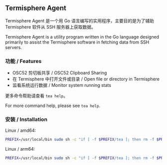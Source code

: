 ## Termisphere Agent

Termisphere Agent 是一个用 Go 语言编写的实用程序，主要目的是为了辅助 Termisphere 软件从 SSH 服务器上获取数据。

Termisphere Agent is a utility program written in the Go language designed primarily to assist the Termisphere software in fetching data from SSH servers.

### 功能 / Features

- OSC52 剪切板共享 / OSC52 Clipboard Sharing
- 在 Termisphere 中打开文件或目录 / Open file or directory in Termisphere
- 监看系统运行数据 / Monitor system running stats

更多命令帮助请查看 `tea help`。

For more command help, please see `tea help`.

### 安装 / Installation

Linux / amd64:

```bash
PREFIX=/usr/local/bin sudo sh -c "if [ -f $PREFIX/tea ]; then rm -f $PREFIX/tea; fi; wget https://mirror.ghproxy.com/https://github.com/codemutex/termisphere-agent/releases/latest/download/tea_linux_amd64 -O $PREFIX/tea && chmod +x $PREFIX/tea"
```

Linux / arm64:

```bash
PREFIX=/usr/local/bin sudo sh -c "if [ -f $PREFIX/tea ]; then rm -f $PREFIX/tea; fi; wget https://mirror.ghproxy.com/https://github.com/codemutex/termisphere-agent/releases/latest/download/tea_linux_arm64 -O $PREFIX/tea && chmod +x $PREFIX/tea"
```